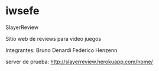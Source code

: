 # iwsefe
SlayerReview

Sitio web de reviews para video juegos

Integrantes:
Bruno Denardi
Federico Henzenn

server de prueba:
http://slayerreview.herokuapp.com/home/
